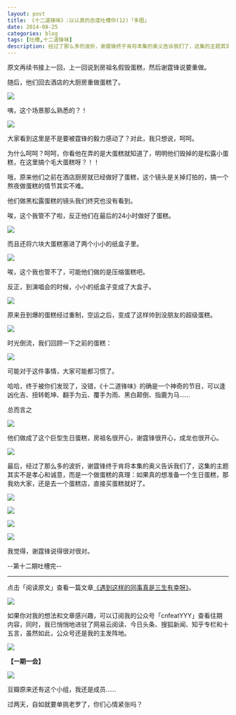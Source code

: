 ```yaml
---
layout: post
title: 《十二道锋味》:以认真的态度吐槽你(12)「多图」
date: 2014-08-25
categories: blog
tags: [吐槽,十二道锋味]
description: 经过了那么多的波折，谢霆锋终于肯将本集的奥义告诉我们了，这集的主题其实不是孝心和诚意，而是一个做蛋糕的真理。
---
```


原文再续书接上一回，上一回说到房祖名假毁蛋糕，然后谢霆锋说要重做。

随后，他们回去酒店的大厨房重做蛋糕了。

![](http://cnfeat.qiniudn.com/Image-2014-08-17-23-16-15.jpg)

咦，这个场景那么熟悉的？！

![](http://cnfeat.qiniudn.com/Image-2014-08-17-23-23-16.jpg)

大家看到这里是不是要被霆锋的毅力感动了？对此，我只想说，呵呵。

为什么呵呵？呵呵，你看他在弄的是大蛋糕就知道了，明明他们毁掉的是松露小蛋糕，在这里搞个毛大蛋糕呀？！！

哦，原来他们之前在酒店厨房就已经做好了蛋糕，这个镜头是关掉灯拍的，搞一个熬夜做蛋糕的情节其实不难。

他们做黑松露蛋糕的镜头我们终究也没有看到。

唉，这个我管不了啦，反正他们在最后的24小时做好了蛋糕。

![](http://cnfeat.qiniudn.com/Image-2014-08-17-23-29-19.jpg)

而且还将六块大蛋糕塞进了两个小小的纸盒子里。

![](http://cnfeat.qiniudn.com/Image-2014-08-17-23-28-41.jpg)

唉，这个我也管不了，可能他们做的是压缩蛋糕吧。

反正，到演唱会的时候，小小的纸盒子变成了大盒子。

![](http://cnfeat.qiniudn.com/Image-2014-08-17-23-33-38.jpg)

原来丑到爆的蛋糕经过重制，空运之后，变成了这样帅到没朋友的超级蛋糕。

![](http://cnfeat.qiniudn.com/Image-2014-08-17-23-35-18.jpg)

时光倒流，我们回顾一下之前的蛋糕：

![](http://cnfeat.qiniudn.com/Image-2014-08-17-22-15-09.jpg)

可能对于这件事情，大家可能都习惯了。

哈哈，终于被你们发现了，没错，《十二道锋味》的确是一个神奇的节目，可以逢凶化吉、扭转乾坤、翻手为云、覆手为雨、黑白颠倒、指鹿为马……

总而言之

![](http://cnfeat.qiniudn.com/Image-2014-08-07-15-24-41.jpg)

他们做成了这个巨型生日蛋糕，房祖名很开心，谢霆锋很开心，成龙也很开心。

![](http://cnfeat.qiniudn.com/Image-2014-08-17-23-46-29.jpg)

最后，经过了那么多的波折，谢霆锋终于肯将本集的奥义告诉我们了，这集的主题其实不是孝心和诚意，而是一个做蛋糕的真理：如果真的想准备一个生日蛋糕，那我劝大家，还是去一个蛋糕店，直接买蛋糕就好了。

![](http://cnfeat.qiniudn.com/Image-2014-08-17-23-54-33.jpg)

![](http://cnfeat.qiniudn.com/Image-2014-08-17-23-54-42.jpg)

![](http://cnfeat.qiniudn.com/Image-2014-08-17-23-54-50.jpg)

![](http://cnfeat.qiniudn.com/Image-2014-08-17-23-54-58.jpg)

我觉得，谢霆锋说得很对很对。


--第十二期吐槽完--

----

点击「阅读原文」查看一篇文章[《遇到这样的同事真是三生有幸呀》](http://www.douban.com/group/topic/58390961/)。

![](http://cnfeat.qiniudn.com/mHDSX.png)

如果你对我的想法和文章感兴趣，可以订阅我的公众号「cnfeatYYY」查看往期内容，同时，我已悄悄地进驻了网易云阅读、今日头条、搜狐新闻、知乎专栏和十五言，虽然如此，公众号还是我的主发阵地。

![](http://cnfeat.qiniudn.com/signitrue-2014-07-11.png)


**【一期一会】**


![](http://cnfeat.qiniudn.com/Image-2014-08-18-10-58-11.jpg)

豆瓣原来还有这个小组，我还是成员……

过两天，自如就要单挑老罗了，你们心情紧张吗？
